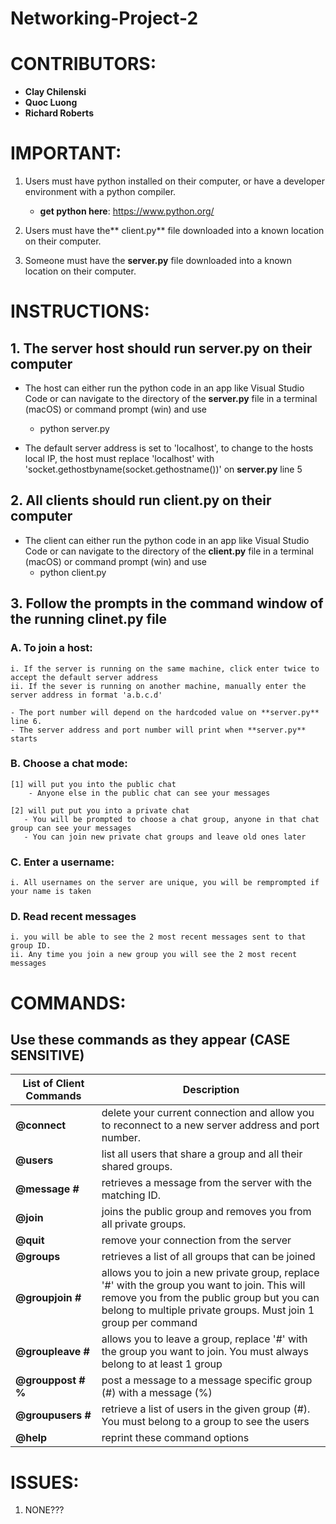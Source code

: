 # Networking-Project-2

# CONTRIBUTORS:

- **Clay Chilenski**
- **Quoc Luong**
- **Richard Roberts**


# IMPORTANT:

1. Users must have python installed on their computer, or have a developer environment with a python compiler.
    - **get python here**: https://www.python.org/

2. Users must have the** client.py** file downloaded into a known location on their computer.

3. Someone must have the **server.py** file downloaded into a known location on their computer.


# INSTRUCTIONS: 

## 1. The server host should run **server.py** on their computer

  - The host can either run the python code in an app like Visual Studio Code or can navigate to the directory of the **server.py** file in a terminal (macOS) or command prompt (win) and use 
    - python server.py

  - The default server address is set to 'localhost', to change to the hosts local IP, the host must replace 'localhost' with 'socket.gethostbyname(socket.gethostname())' on **server.py** line 5

## 2. All clients should run **client.py** on their computer

  - The client can either run the python code in an app like Visual Studio Code or can navigate to the directory of the **client.py** file in a terminal (macOS) or command prompt (win) and use 
    - python client.py

## 3. Follow the prompts in the command window of the running clinet.py file

  ### A. To join a host:

    i. If the server is running on the same machine, click enter twice to accept the default server address
    ii. If the sever is running on another machine, manually enter the server address in format 'a.b.c.d' 

    - The port number will depend on the hardcoded value on **server.py** line 6.
    - The server address and port number will print when **server.py** starts

  ### B. Choose a chat mode:

    [1] will put you into the public chat
        - Anyone else in the public chat can see your messages
        
    [2] will put put you into a private chat 
       - You will be prompted to choose a chat group, anyone in that chat group can see your messages
       - You can join new private chat groups and leave old ones later

  ### C. Enter a username:

    i. All usernames on the server are unique, you will be remprompted if your name is taken

  ### D. Read recent messages

    i. you will be able to see the 2 most recent messages sent to that group ID. 
    ii. Any time you join a new group you will see the 2 most recent messages


# COMMANDS:

## Use these commands as they appear (CASE SENSITIVE)

| List of Client Commands | Description   |
| ----------------------- | ------------- |
| **@connect**            | delete your current connection and allow you to reconnect to a new server address and port number. |
| **@users**              | list all users that share a group and all their shared groups. |
| **@message #**          | retrieves a message from the server with the matching ID. |
| **@join**               | joins the public group and removes you from all private groups. |
| **@quit**               | remove your connection from the server |    
| **@groups**             | retrieves a list of all groups that can be joined |
| **@groupjoin #**        | allows you to join a new private group, replace '#' with the group you want to join. This will remove you from the public group but you can belong to multiple private groups. Must join 1 group per command |
| **@groupleave #**       | allows you to leave a group, replace '#' with the group you want to join. You must always belong to at least 1 group |
| **@grouppost # %**      | post a message to a message specific group (#) with a message (%) |
| **@groupusers #**       | retrieve a list of users in the given group (#). You must belong to a group to see the users |
| **@help**               | reprint these command options|


# ISSUES:

1. NONE???